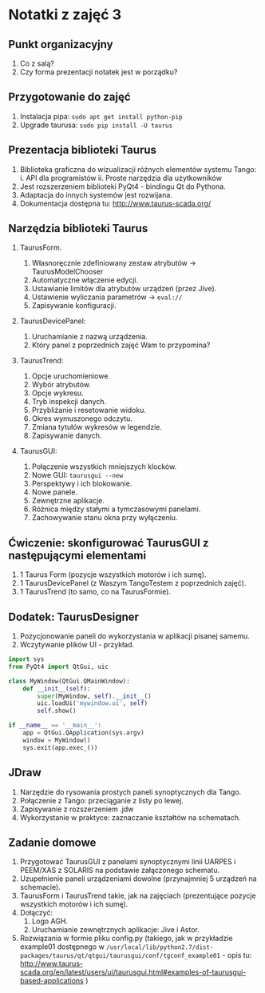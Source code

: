 Notatki z zajęć 3
=================

Punkt organizacyjny
-------------------
1. Co z salą?
2. Czy forma prezentacji notatek jest w porządku?

Przygotowanie do zajęć
----------------------
1. Instalacja pipa: `sudo apt get install python-pip`
2. Upgrade taurusa: `sudo pip install -U taurus`

Prezentacja biblioteki Taurus
-----------------------------
1. Biblioteka graficzna do wizualizacji różnych elementów systemu Tango:
    i. API dla programistów
    ii. Proste narzędzia dla użytkowników
2. Jest rozszerzeniem biblioteki PyQt4 - bindingu Qt do Pythona.
3. Adaptacja do innych systemów jest rozwijana.
4. Dokumentacja dostępna tu: http://www.taurus-scada.org/

Narzędzia biblioteki Taurus
---------------------------
1. TaurusForm.
    1. Własnoręcznie zdefiniowany zestaw atrybutów -> TaurusModelChooser
    2. Automatyczne włączenie edycji.
    3. Ustawianie limitów dla atrybutów urządzeń (przez Jive).
    4. Ustawienie wyliczania parametrów -> `eval://`
    5. Zapisywanie konfiguracji.
    
2. TaurusDevicePanel:
    1. Uruchamianie z nazwą urządzenia.
    2. Który panel z poprzednich zajęć Wam to przypomina?
    
3. TaurusTrend:
    1. Opcje uruchomieniowe.
    2. Wybór atrybutów.
    3. Opcje wykresu.
    4. Tryb inspekcji danych.
    5. Przybliżanie i resetowanie widoku.
    6. Okres wymuszonego odczytu.
    7. Zmiana tytułów wykresów w legendzie.
    8. Zapisywanie danych.
4. TaurusGUI:
    1. Połączenie wszystkich mniejszych klocków.
    2. Nowe GUI: `taurusgui --new`
    3. Perspektywy i ich blokowanie.
    4. Nowe panele.
    5. Zewnętrzne aplikacje.
    6. Różnica między stałymi a tymczasowymi panelami.
    7. Zachowywanie stanu okna przy wyłączeniu.
        
Ćwiczenie: skonfigurować TaurusGUI z następującymi elementami
-------------------------------------------------------------
1. 1 Taurus Form (pozycje wszystkich motorów i ich sumę).
2. 1 TaurusDevicePanel (z Waszym TangoTestem z poprzednich zajęć).
3. 1 TaurusTrend (to samo, co na TaurusFormie).

Dodatek: TaurusDesigner
-----------------------
1. Pozycjonowanie paneli do wykorzystania w aplikacji pisanej samemu.
2. Wczytywanie plików UI - przykład.

```python
import sys
from PyQt4 import QtGui, uic

class MyWindow(QtGui.QMainWindow):
    def __init__(self):
        super(MyWindow, self).__init__()
        uic.loadUi('mywindow.ui', self)
        self.show()

if __name__ == '__main__':
    app = QtGui.QApplication(sys.argv)
    window = MyWindow()
    sys.exit(app.exec_())
```
    
JDraw
-----
1. Narzędzie do rysowania prostych paneli synoptycznych dla Tango.
2. Połączenie z Tango: przeciąganie z listy po lewej.
3. Zapisywanie z rozszerzeniem .jdw
4. Wykorzystanie w praktyce: zaznaczanie kształtów na schematach.
    
Zadanie domowe
--------------
1. Przygotować TaurusGUI z panelami synoptycznymi linii UARPES i PEEM/XAS z SOLARIS na
podstawie załączonego schematu.
2. Uzupełnienie paneli urządzeniami dowolne (przynajmniej 5 urządzeń na schemacie).
3. TaurusForm i TaurusTrend takie, jak na zajęciach (prezentujące pozycje wszystkich motorów
i ich sumę).
4. Dołączyć:
    1. Logo AGH.
    2. Uruchamianie zewnętrznych aplikacje: Jive i Astor.
5. Rozwiązania w formie pliku config.py (takiego, jak w przykładzie example01 dostępnego
w `/usr/local/lib/python2.7/dist-packages/taurus/qt/qtgui/taurusgui/conf/tgconf_example01` - opis tu:
http://www.taurus-scada.org/en/latest/users/ui/taurusgui.html#examples-of-taurusgui-based-applications )
